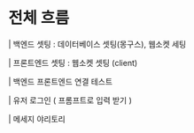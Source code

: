 # 전체 흐름

| 백엔드 셋팅 : 데이터베이스 셋팅(몽구스), 웹소켓 세팅

| 프론트엔드 셋팅 : 웹소켓 셋팅 (client)

| 백엔드 프론트엔드 연결 테스트

| 유저 로그인 ( 프롬프트로 입력 받기 )

| 메세지 야리토리
